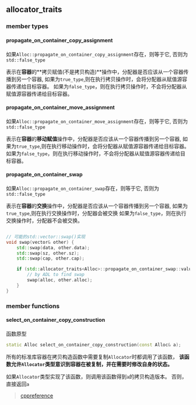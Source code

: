 ## allocator_traits

### member types

#### propagate_on_container_copy_assignment

如果`Alloc::propagate_on_container_copy_assignment`存在，则等于它,
否则为`std::false_type`

表示在**容器**的**拷贝赋值(不是拷贝构造)**操作中，分配器是否应该从一个容器传播到另一个容器,
如果为`true_type`,则在执行拷贝操作时，会将分配器从赋值源容器传递给目标容器。
如果为`false_type`，则在执行拷贝操作时，不会将分配器从赋值源容器传递给目标容器。

#### propagate_on_container_move_assignment

如果`Alloc::propagate_on_container_move_assignment`存在，则等于它,
否则为`std::false_type`

表示在**容器**的**移动赋值**操作中，分配器是否应该从一个容器传播到另一个容器,
如果为`true_type`,则在执行移动操作时，会将分配器从赋值源容器传递给目标容器。
如果为`false_type`，则在执行移动操作时，不会将分配器从赋值源容器传递给目标容器。

#### propagate_on_container_swap

如果`Alloc::propagate_on_container_swap`存在，则等于它,
否则为`std::false_type`

表示在**容器**的**交换**操作中，分配器是否应该从一个容器传播到另一个容器,
如果为`true_type`,则在执行交换操作时，分配器会被交换
如果为`false_type`，则在执行交换操作时，分配器不会被交换。

```cpp

// 可能的std::vector::swap()实现
void swap(vector& other) {
    std::swap(data, other.data);
    std::swap(sz, other.sz);
    std::swap(cap, other.cap);

    if (std::allocator_traits<Alloc>::propagate_on_container_swap::value) {
        // by ADL to find swap
        swap(alloc, other.alloc);
    }
}

```

### member functions

#### select_on_container_copy_construction

函数原型
```cpp
static Alloc select_on_container_copy_construction(const Alloc& a);
```
所有的标准库容器在拷贝构造函数中需要复制`Allocator`时都调用了该函数，
**该函数允许`Allocator`类型意识到容器在被复制，并在需要时修改自身的状态。**

如果`Allocator`类型实现了该函数，则调用该函数得到`a`的拷贝构造版本。
否则，直接返回`a`

> [cppreference](https://en.cppreference.com/w/cpp/memory/allocator_traits/select_on_container_copy_construction)
